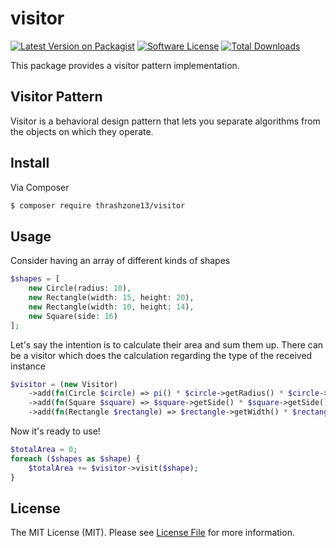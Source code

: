 # visitor

[![Latest Version on Packagist][ico-version]][link-packagist]
[![Software License][ico-license]](LICENSE.md)
[![Total Downloads][ico-downloads]][link-downloads]

This package provides a visitor pattern implementation.

## Visitor Pattern

Visitor is a behavioral design pattern that lets you separate algorithms from the objects on which they operate.


## Install

Via Composer

``` bash
$ composer require thrashzone13/visitor
```

## Usage

Consider having an array of different kinds of shapes
``` php
$shapes = [
    new Circle(radius: 10),
    new Rectangle(width: 15, height: 20),
    new Rectangle(width: 10, height: 14),
    new Square(side: 16)
];
```
Let's say the intention is to calculate their area and sum them up. There can be a visitor which does the calculation regarding the type of the received instance
``` php
$visitor = (new Visitor)
    ->add(fn(Circle $circle) => pi() * $circle->getRadius() * $circle->getRadius())
    ->add(fn(Square $square) => $square->getSide() * $square->getSide())
    ->add(fn(Rectangle $rectangle) => $rectangle->getWidth() * $rectangle->getHeight());
```
Now it's ready to use!
``` php
$totalArea = 0;
foreach ($shapes as $shape) {
    $totalArea += $visitor->visit($shape);
}
```

## License

The MIT License (MIT). Please see [License File](LICENSE.md) for more information.

[ico-version]: https://img.shields.io/packagist/v/thrashzone13/visitor.svg?style=flat-square
[ico-license]: https://img.shields.io/badge/license-MIT-brightgreen.svg?style=flat-square
[ico-travis]: https://img.shields.io/travis/thrashzone13/visitor/master.svg?style=flat-square
[ico-scrutinizer]: https://img.shields.io/scrutinizer/coverage/g/thrashzone13/visitor.svg?style=flat-square
[ico-code-quality]: https://img.shields.io/scrutinizer/g/thrashzone13/visitor.svg?style=flat-square
[ico-downloads]: https://img.shields.io/packagist/dt/thrashzone13/visitor.svg?style=flat-square

[link-packagist]: https://packagist.org/packages/thrashzone13/visitor
[link-code-quality]: https://scrutinizer-ci.com/g/thrashzone13/visitor
[link-downloads]: https://packagist.org/packages/thrashzone13/visitor
[link-author]: https://github.com/thrashzone13
[link-contributors]: ../../contributors

